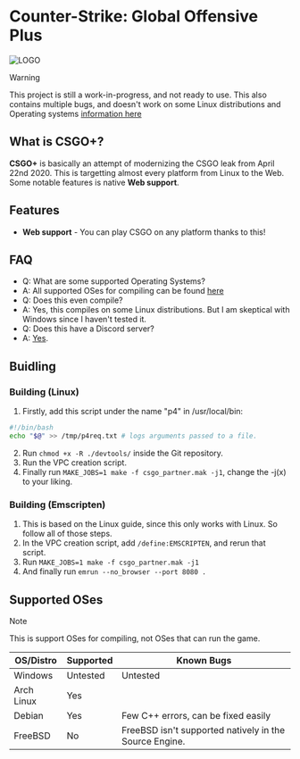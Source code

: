 # Counter-Strike: Global Offensive Plus

![LOGO](https://github.com/user-attachments/assets/30e4751c-be55-4982-8d88-bd307feefb26)
> [!WARNING]
> This project is still a work-in-progress, and not ready to use. This also contains multiple bugs, and doesn't work on some Linux distributions and Operating systems [information here](#supported-oses)

## What is CSGO+?
**CSGO+** is basically an attempt of modernizing the CSGO leak from April 22nd 2020. This is targetting almost every platform from Linux to the Web. Some notable features is native **Web support**.

## Features
- **Web support** - You can play CSGO on any platform thanks to this!

## FAQ
- Q: What are some supported Operating Systems?
- A: All supported OSes for compiling can be found [here](#supported-oses)
- Q: Does this even compile?
- A: Yes, this compiles on some Linux distributions. But I am skeptical with Windows since I haven't tested it.
- Q: Does this have a Discord server?
- A: [Yes](https://discord.gg/5Gpr5TSkJ4).

## Buidling

### Building (Linux)
1. Firstly, add this script under the name "p4" in /usr/local/bin:
```bash
#!/bin/bash
echo "$@" >> /tmp/p4req.txt # logs arguments passed to a file.
```
2. Run `chmod +x -R ./devtools/` inside the Git repository.
3. Run the VPC creation script.
4. Finally run `MAKE_JOBS=1 make -f csgo_partner.mak -j1`, change the -j(x) to your liking.

### Building (Emscripten)
1. This is based on the Linux guide, since this only works with Linux. So follow all of those steps.
2. In the VPC creation script, add `/define:EMSCRIPTEN`, and rerun that script.
3. Run `MAKE_JOBS=1 make -f csgo_partner.mak -j1`
4. And finally run `emrun --no_browser --port 8080 .`

## Supported OSes
> [!NOTE]
> This is support OSes for compiling, not OSes that can run the game.

|  OS/Distro | Supported | 					Known Bugs			    	   |
| -----------| -------   | --------------------------------------------------------------------------------|
| Windows    | Untested  | Untested					    				   |
| Arch Linux | Yes        | |
| Debian     | Yes       | Few C++ errors, can be fixed easily						   |
| FreeBSD    | No	 | FreeBSD isn't supported natively in the Source Engine.		           |
